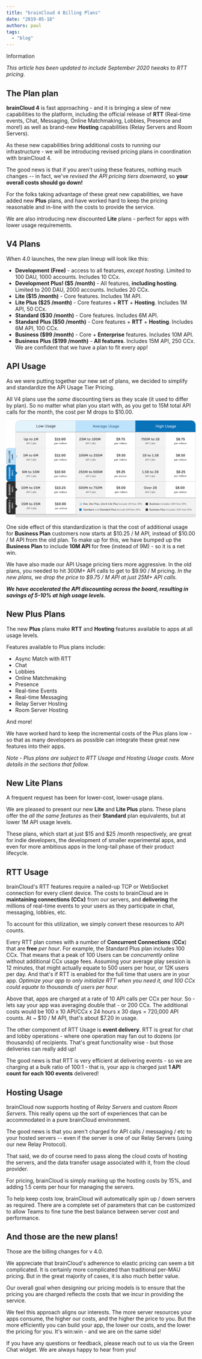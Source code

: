 ```yaml
---
title: "brainCloud 4 Billing Plans"
date: "2019-05-18"
authors: paul
tags: 
  - "blog"
---
```


Information

_This article has been updated to include September 2020 tweaks to RTT pricing._

## The Plan plan

**brainCloud 4** is fast approaching - and it is bringing a slew of new capabilities to the platform, including the official release of **RTT** (Real-time events, Chat, Messaging, Online Matchmaking, Lobbies, Presence and more!) as well as brand-new **Hosting** capabilities (Relay Servers and Room Servers).

As these new capabilities bring additional costs to running our infrastructure - we will be introducing revised pricing plans in coordination with brainCloud 4.

The good news is that if you aren't using these features, nothing much changes -- in fact, we've _revised the API pricing tiers downward_, so **your overall costs should go down!**

For the folks taking advantage of these great new capabilities, we have added new **Plus** plans, and have worked hard to keep the pricing reasonable and in-line with the costs to provide the service.

We are also introducing new discounted **Lite** plans - perfect for apps with lower usage requirements.

## V4 Plans

When 4.0 launches, the new plan lineup will look like this:

- **Development (Free)** - access to all features, _except hosting_. Limited to 100 DAU, 1000 accounts. Includes 10 CCx.
- **Development Plus! ($5 /month)** - All features, **including hosting**. Limited to 200 DAU, 2000 accounts. Includes 20 CCx.
- **Lite ($15 /month)** - Core features. Includes 1M API.
- **Lite Plus ($25 /month)** - Core features + **RTT** + **Hosting**. Includes 1M API, 50 CCx.
- **Standard ($30 /month)** - Core features. Includes 6M API.
- **Standard Plus ($50 /month)** - Core features + **RTT** + **Hosting**. Includes 6M API, 100 CCx.
- **Business ($99 /month)** - Core + **Enterprise** features. Includes 10M API.
- **Business Plus ($199 /month)** - **All features**. Includes 15M API, 250 CCx.  
    We are confident that we have a plan to fit every app!

## API Usage

As we were putting together our new set of plans, we decided to simplify and standardize the API Usage Tier Pricing.

All V4 plans use the _same_ discounting tiers as they scale (it used to differ by plan). So no matter what plan you start with, as you get to 15M total API calls for the month, the cost per M drops to $10.00.

[![](images/APICallsTable4.png)](images/APICallsTable4.png)

One side effect of this standardization is that the cost of additional usage for **Business Plan** customers now starts at $10.25 / M API, instead of $10.00 / M API from the old plan. To make up for this, we have bumped up the **Business Plan** to include **10M API** for free (instead of 9M) - so it is a net win.

We have also made our API Usage pricing tiers more aggressive. In the old plans, you needed to hit 300M+ API calls to get to $9.90 / M pricing. _In the new plans, we drop the price to $9.75 / M API at just 25M+ API calls._

**_We have accelerated the API discounting across the board, resulting in savings of 5-10% at high usage levels._**

## New Plus Plans

The new **Plus** plans make **RTT** and **Hosting** features available to apps at all usage levels.

Features available to Plus plans include:

- Async Match with RTT
- Chat
- Lobbies
- Online Matchmaking
- Presence
- Real-time Events
- Real-time Messaging
- Relay Server Hosting
- Room Server Hosting

And more!

We have worked hard to keep the incremental costs of the Plus plans low - so that as many developers as possible can integrate these great new features into their apps.

_Note - Plus plans are subject to RTT Usage and Hosting Usage costs. More details in the sections that follow._

## New Lite Plans

A frequent request has been for lower-cost, lower-usage plans.

We are pleased to present our new **Lite** and **Lite Plus** plans. These plans offer the _all the same features_ as their **Standard** plan equivalents, but at lower 1M API usage levels.

These plans, which start at just $15 and $25 /month respectively, are great for indie developers, the development of smaller experimental apps, and even for more ambitious apps in the long-tail phase of their product lifecycle.

## RTT Usage

brainCloud's RTT features require a nailed-up TCP or WebSocket connection for every client device. The costs to brainCloud are in **maintaining connections (CCx)** from our servers, and **delivering** the millions of real-time events to your users as they participate in chat, messaging, lobbies, etc.

To account for this utilization, we simply convert these resources to API counts.

Every RTT plan comes with a number of **Concurrent Connections** (**CCx**) that are **free** _per hour_. For example, the Standard Plus plan includes 100 CCx. That means that a peak of 100 Users can be _concurrently_ online without additional CCx usage fees. Assuming your average play session is 12 minutes, that might actually equate to 500 users per hour, or 12K users per day. And that's if RTT is enabled for the full time that users are in your app. _Optimize your app to only initialize RTT when you need it, and 100 CCx could equate to thousands of users per hour._

Above that, apps are charged at a rate of 10 API calls per CCx per hour. So - lets say your app was averaging double that - or 200 CCx. The additional costs would be 100 x 10 API/CCx x 24 hours x 30 days = 720,000 API counts. At ~ $10 / M API, that's about $7.20 in usage.

The other component of RTT Usage is **event delivery**. RTT is great for chat and lobby operations - where one operation may fan out to dozens (or thousands) of recipients. That's great functionality wise - but those deliveries can really add up!

The good news is that RTT is very efficient at delivering events - so we are charging at a bulk ratio of 100:1 - that is, your app is charged just **1 API count for each 100 events** delivered!

## Hosting Usage

brainCloud now supports hosting of _Relay Servers_ and custom _Room Servers_. This really opens up the sort of experiences that can be accommodated in a pure brainCloud environment.

The good news is that you aren't charged for API calls / messaging / etc to your hosted servers -- even if the server is one of our Relay Servers (using our new Relay Protocol).

That said, we do of course need to pass along the cloud costs of hosting the servers, and the data transfer usage associated with it, from the cloud provider.

For pricing, brainCloud is simply marking up the hosting costs by 15%, and adding 1.5 cents per hour for managing the servers.

To help keep costs low, brainCloud will automatically spin up / down servers as required. There are a complete set of parameters that can be customized to allow Teams to fine tune the best balance between server cost and performance.

## And those are the new plans!

Those are the billing changes for v 4.0.

We appreciate that brainCloud's adherence to elastic pricing can seem a bit complicated. It is certainly more complicated than traditional per-MAU pricing. But in the great majority of cases, it is also much better value.

Our overall goal when designing our pricing models is to ensure that the pricing you are charged reflects the costs that we incur in providing the service.

We feel this approach aligns our interests. The more server resources your apps consume, the higher our costs, and the higher the price to you. But the more efficiently you can build your app, the lower our costs, and the lower the pricing for you. It's win:win - and we are on the same side!

If you have any questions or feedback, please reach out to us via the Green Chat widget. We are always happy to hear from you!
